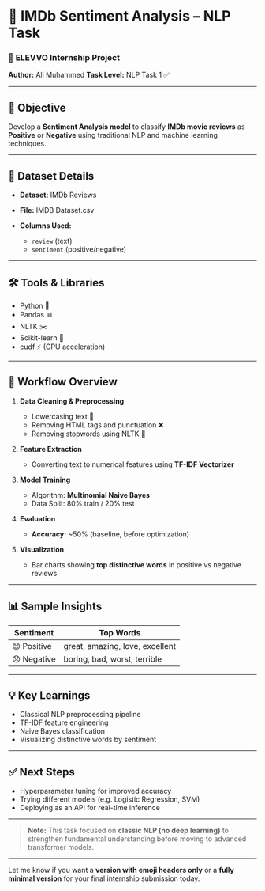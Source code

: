 # 📝 IMDb Sentiment Analysis – NLP Task

### 🚀 **ELEVVO Internship Project**

**Author:** Ali Muhammed
**Task Level:** NLP Task 1 ✅

---

## 🎯 **Objective**

Develop a **Sentiment Analysis model** to classify **IMDb movie reviews** as **Positive** or **Negative** using traditional NLP and machine learning techniques.

---

## 📁 **Dataset Details**

* **Dataset:** IMDb Reviews
* **File:** IMDB Dataset.csv
* **Columns Used:**

  * `review` (text)
  * `sentiment` (positive/negative)

---

## 🛠️ **Tools & Libraries**

* Python 🐍
* Pandas 📊
* NLTK ✂️
* Scikit-learn 🤖
* cudf ⚡ (GPU acceleration)

---

## 🔗 **Workflow Overview**

1. **Data Cleaning & Preprocessing**

   * Lowercasing text 🔡
   * Removing HTML tags and punctuation ❌
   * Removing stopwords using NLTK 🛑

2. **Feature Extraction**

   * Converting text to numerical features using **TF-IDF Vectorizer**

3. **Model Training**

   * Algorithm: **Multinomial Naive Bayes**
   * Data Split: 80% train / 20% test

4. **Evaluation**

   * **Accuracy:** \~50% (baseline, before optimization)

5. **Visualization**

   * Bar charts showing **top distinctive words** in positive vs negative reviews

---

## 📊 **Sample Insights**

| Sentiment   | Top Words                       |
| ----------- | ------------------------------- |
| 😊 Positive | great, amazing, love, excellent |
| 😞 Negative | boring, bad, worst, terrible    |

---

## 💡 **Key Learnings**

* Classical NLP preprocessing pipeline
* TF-IDF feature engineering
* Naive Bayes classification
* Visualizing distinctive words by sentiment

---

## ✅ **Next Steps**

* Hyperparameter tuning for improved accuracy
* Trying different models (e.g. Logistic Regression, SVM)
* Deploying as an API for real-time inference

---

> **Note:** This task focused on **classic NLP (no deep learning)** to strengthen fundamental understanding before moving to advanced transformer models.

---

Let me know if you want a **version with emoji headers only** or a **fully minimal version** for your final internship submission today.
